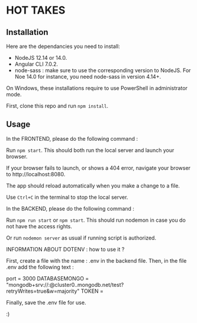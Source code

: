 # HOT TAKES #

## Installation ##

Here are the dependancies you need to install:
- NodeJS 12.14 or 14.0.
- Angular CLI 7.0.2.
- node-sass : make sure to use the corresponding version to NodeJS. For Noe 14.0 for instance, you need node-sass in version 4.14+.

On Windows, these installations require to use PowerShell in administrator mode.

First, clone this repo and run `npm install`.


## Usage ##

In the FRONTEND, please do the following command :

Run `npm start`. This should both run the local server and launch your browser.

If your browser fails to launch, or shows a 404 error, navigate your browser to http://localhost:8080.

The app should reload automatically when you make a change to a file.

Use `Ctrl+C` in the terminal to stop the local server.

In the BACKEND, please do the following command :

Run `npm run start` or `npm start`. This should run nodemon in case you do not have the access rights.

Or run `nodemon server` as usual if running script is authorized.

INFORMATION ABOUT DOTENV : how to use it ?

First, create a file with the name : .env in the backend file.
Then, in the file .env add the following text : 

port = 3000
DATABASEMONGO = "mongodb+srv://<username>:<password>@cluster0.<your reference from mongo>.mongodb.net/test?retryWrites=true&w=majority"
TOKEN = <something like : TOKEN_FOR_SECURITY>

Finally, save the .env file for use.

:)